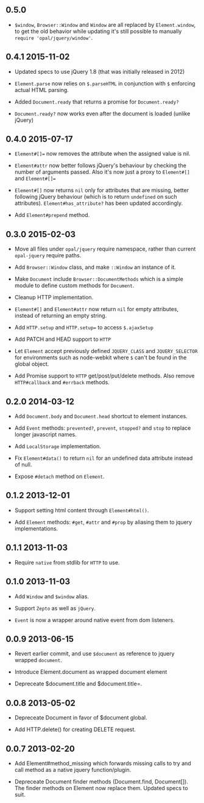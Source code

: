 ## 0.5.0

*   `$window`, `Browser::Window` and `Window` are all replaced by `Element.window`, to get the old behavior while updating it's still possible to manually `require 'opal/jquery/window'`.

## 0.4.1 2015-11-02

*   Updated specs to use jQuery 1.8 (that was initially released in 2012)

*   `Element.parse` now relies on `$.parseHTML` in conjunction with `$` enforcing actual HTML parsing.

*   Added `Document.ready` that returns a promise for `Document.ready?`

*   `Document.ready?` now works even after the document is loaded (unlike jQuery)

## 0.4.0 2015-07-17

*   `Element#[]=` now removes the attribute when the assigned value is nil.

*   `Element#attr` now better follows jQuery's behaviour by checking the number of arguments passed. Also it's now just a proxy to `Element#[]` and `Element#[]=`

*   `Element#[]` now returns `nil` only for attributes that are missing, better following jQuery behaviour (which is to return `undefined` on such attributes). `Element#has_attribute?` has been updated accordingly.

*   Add `Element#prepend` method.

## 0.3.0 2015-02-03

*   Move all files under `opal/jquery` require namespace, rather than
    current `opal-jquery` require paths.

*   Add `Browser::Window` class, and make `::Window` an instance of it.

*   Make `Document` include `Browser::DocumentMethods` which is a simple
    module to define custom methods for `Document`.

*   Cleanup HTTP implementation.

*   `Element#[]` and `Element#attr` now return `nil` for empty attributes,
    instead of returning an empty string.

*   Add `HTTP.setup` and `HTTP.setup=` to access `$.ajaxSetup`

*   Add PATCH and HEAD support to `HTTP`

*   Let `Element` accept previously defined `JQUERY_CLASS` and `JQUERY_SELECTOR`
    for environments such as node-webkit where `$` can't be found in the global object.

*   Add Promise support to `HTTP` get/post/put/delete methods. Also remove
    `HTTP#callback` and `#errback` methods.

## 0.2.0 2014-03-12

*   Add `Document.body` and `Document.head` shortcut to element instances.

*   Add `Event` methods: `prevented?`, `prevent`, `stopped?` and `stop` to
    replace longer javascript names.

*   Add `LocalStorage` implementation.

*   Fix `Element#data()` to return `nil` for an undefined data attribute
    instead of null.

*   Expose `#detach` method on `Element`.

## 0.1.2 2013-12-01

*   Support setting html content through `Element#html()`.

*   Add `Element` methods: `#get`, `#attr` and `#prop` by aliasing them to
    jquery implementations.

## 0.1.1 2013-11-03

*   Require `native` from stdlib for `HTTP` to use.

## 0.1.0 2013-11-03

*   Add `Window` and `$window` alias.

*   Support `Zepto` as well as `jQuery`.

*   `Event` is now a wrapper around native event from dom listeners.

## 0.0.9 2013-06-15

*   Revert earlier commit, and use `$document` as reference to jquery
    wrapped `document`.

*   Introduce Element.document as wrapped document element

*   Depreceate $document.title and $document.title=.

## 0.0.8 2013-05-02

*   Depreceate Document in favor of $document global.

*   Add HTTP.delete() for creating DELETE request.

## 0.0.7 2013-02-20

*   Add Element#method\_missing which forwards missing calls to try and call
    method as a native jquery function/plugin.

*   Depreceate Document finder methods (Document.find, Document[]). The finder
    methods on Element now replace them. Updated specs to suit.
